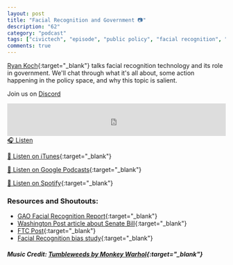 ```yaml
---
layout: post
title: "Facial Recognition and Government 📷"
description: "62"
category: "podcast"
tags: ["civictech", "episode", "public policy", "facial recognition", "government", "legislation"]
comments: true
---
```


[Ryan Koch](https://twitter.com/ryan_koch){:target="_blank"} talks facial recognition technology and its role in government. We'll chat through what it's all about, some action happening in the policy space, and why this topic is salient. 

Join us on [Discord](https://discord.gg/hECzBJh)

<iframe width="100%" height="75" scrolling="no" frameborder="no" allow="autoplay" src="https://w.soundcloud.com/player/?url=https%3A//api.soundcloud.com/tracks/1112917483%3Fsecret_token%3Ds-a6RaYWRVXcD&color=%23ff5500&auto_play=false&hide_related=false&show_comments=true&show_user=true&show_reposts=false&show_teaser=true&visual=true"></iframe>
<a href="https://soundcloud.com/user-227289754/62-facial-recognition-and-government/" target="_blank">🎧 Listen</a>

[📱 Listen on iTunes](https://itunes.apple.com/us/podcast/civic-tech-chat/id1350640468?mt=2){:target="_blank"}

[📱 Listen on Google Podcasts](https://podcasts.google.com/feed/aHR0cDovL2ZlZWRzLnNvdW5kY2xvdWQuY29tL3VzZXJzL3NvdW5kY2xvdWQ6dXNlcnM6Mzg4NTYyNjc2L3NvdW5kcy5yc3M?sa=X&ved=2ahUKEwjTu5ay5bHwAhUbUc0KHXJEA1UQ9sEGegQIARAC){:target="_blank"}

[📱 Listen on Spotify](https://open.spotify.com/show/1kbwPAi4thGOU43xFkehgT){:target="_blank"}

### Resources and Shoutouts:
- [GAO Facial Recognition Report](https://www.gao.gov/products/gao-21-526){:target="_blank"}
- [Washington Post article about Senate Bill](https://www.washingtonpost.com/technology/2021/04/21/data-surveillance-bill/){:target="_blank"}
- [FTC Post](https://www.ftc.gov/news-events/blogs/business-blog/2021/04/aiming-truth-fairness-equity-your-companys-use-ai){:target="_blank"}
- [Facial Recognition bias study](http://gendershades.org/overview.html){:target="_blank"}

##### Music Credit: [Tumbleweeds by Monkey Warhol](http://freemusicarchive.org/music/Monkey_Warhol/Lonely_Hearts_Challenge/Monkey_Warhol_-_Tumbleweeds){:target="_blank"}


